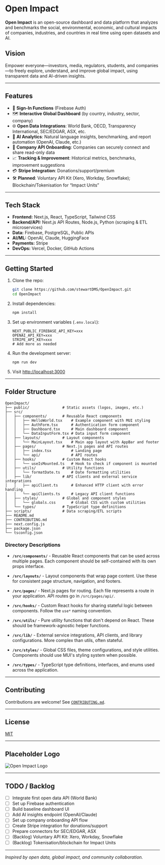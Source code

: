 # Open Impact

**Open Impact** is an open-source dashboard and data platform that analyzes and benchmarks the social, environmental, economic, and cultural impacts of companies, industries, and countries in real time using open datasets and AI.

## Vision

Empower everyone—investors, media, regulators, students, and companies—to freely explore, understand, and improve global impact, using transparent data and AI-driven insights.

---

## Features

- 🔑 **Sign-In Functions** (Firebase Auth)
- 🗺️ **Interactive Global Dashboard** (by country, industry, sector, company)
- 🌐 **Open Data Integrations**: World Bank, OECD, Transparency International, SEC/EDGAR, ASX, etc.
- 🧠 **AI Analytics**: Natural language insights, benchmarking, and report automation (OpenAI, Claude, etc.)
- 🏢 **Company API Onboarding**: Companies can securely connect and share read-only data
- 📈 **Tracking & Improvement**: Historical metrics, benchmarks, improvement suggestions
- 💳 **Stripe Integration**: Donations/support/premium
- 🛠️ **Planned**: Voluntary API Kit (Xero, Workday, Snowflake); Blockchain/Tokenisation for “Impact Units”

---

## Tech Stack

- **Frontend:** Next.js, React, TypeScript, Tailwind CSS
- **Backend/API:** Next.js API Routes, Node.js, Python (scraping & ETL microservices)
- **Data:** Firebase, PostgreSQL, Public APIs
- **AI/ML:** OpenAI, Claude, HuggingFace
- **Payments:** Stripe
- **DevOps:** Vercel, Docker, GitHub Actions

---

## Getting Started

1. Clone the repo:
   ```bash
   git clone https://github.com/stewartDMS/OpenImpact.git
   cd OpenImpact
   ```

2. Install dependencies:
   ```bash
   npm install
   ```

3. Set up environment variables (`.env.local`):
   ```
   NEXT_PUBLIC_FIREBASE_API_KEY=xxx
   OPENAI_API_KEY=xxx
   STRIPE_API_KEY=xxx
   # Add more as needed
   ```

4. Run the development server:
   ```bash
   npm run dev
   ```

5. Visit [http://localhost:3000](http://localhost:3000)

---

## Folder Structure

```
OpenImpact/
├── public/               # Static assets (logos, images, etc.)
├── src/
│   ├── components/       # Reusable React components
│   │   ├── HelloWorld.tsx    # Example component with MUI styling
│   │   ├── AuthForm.tsx      # Authentication form component
│   │   ├── Dashboard.tsx     # Main dashboard component
│   │   └── DataInputForm.tsx # Data input form component
│   ├── layouts/          # Layout components
│   │   └── MainLayout.tsx    # Main app layout with AppBar and footer
│   ├── pages/            # Next.js pages and API routes
│   │   ├── index.tsx         # Landing page
│   │   └── api/              # API routes
│   ├── hooks/            # Custom React hooks
│   │   └── useIsMounted.ts   # Hook to check if component is mounted
│   ├── utils/            # Utility functions
│   │   └── formatDate.ts     # Date formatting utilities
│   ├── lib/              # API clients and external service integrations
│   │   ├── apiClient.ts      # Enhanced HTTP client with error handling
│   │   └── apiClients.ts     # Legacy API client functions
│   ├── styles/           # Global and component styles
│   │   └── globals.css       # Global CSS with custom utilities
│   └── types/            # TypeScript type definitions
├── scripts/              # Data scraping/ETL scripts
├── README.md
├── CONTRIBUTING.md
├── next.config.js
├── package.json
└── tsconfig.json
```

### Directory Descriptions

- **`/src/components/`** - Reusable React components that can be used across multiple pages. Each component should be self-contained with its own props interface.

- **`/src/layouts/`** - Layout components that wrap page content. Use these for consistent page structure, navigation, and footers.

- **`/src/pages/`** - Next.js pages for routing. Each file represents a route in your application. API routes go in `/src/pages/api/`.

- **`/src/hooks/`** - Custom React hooks for sharing stateful logic between components. Follow the `use*` naming convention.

- **`/src/utils/`** - Pure utility functions that don't depend on React. These should be framework-agnostic helper functions.

- **`/src/lib/`** - External service integrations, API clients, and library configurations. More complex than utils, often stateful.

- **`/src/styles/`** - Global CSS files, theme configurations, and style utilities. Components should use MUI's styling system when possible.

- **`/src/types/`** - TypeScript type definitions, interfaces, and enums used across the application.

---

## Contributing

Contributions are welcome! See [`CONTRIBUTING.md`](CONTRIBUTING.md).

---

## License

[MIT](LICENSE)

---

## Placeholder Logo

![Open Impact Logo](public/logo-placeholder.png)

---

## TODO / Backlog

- [ ] Integrate first open data API (World Bank)
- [ ] Set up Firebase authentication
- [ ] Build baseline dashboard UI
- [ ] Add AI insights endpoint (OpenAI/Claude)
- [ ] Set up company onboarding API flow
- [ ] Create Stripe integration for donations/support
- [ ] Prepare connectors for SEC/EDGAR, ASX
- [ ] (Backlog) Voluntary API Kit: Xero, Workday, Snowflake
- [ ] (Backlog) Tokenisation/blockchain for Impact Units

---

*Inspired by open data, global impact, and community collaboration.*
